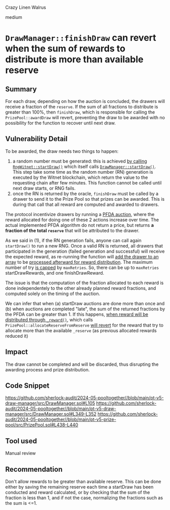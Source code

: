 Crazy Linen Walrus

medium

# `DrawManager::finishDraw` can revert when the sum of rewards to distribute is more than available reserve

## Summary
For each draw, depending on how the auction is concluded, the drawers will receive a fraction of the `reserve`.
If the sum of all fractions to distribute is greater than 100%, then `finishDraw`, which is responsible for calling the `PrizePool::awardDraw` will revert, preventing the draw to be awarded with no possibility for the function to recover until next draw.

## Vulnerability Detail
To be awarded, the draw needs two things to happen: 
1) a random number must be generated: this is achieved [by calling `RngWitnet::startDraw()`](https://github.com/sherlock-audit/2024-05-pooltogether//blob/main/pt-v5-rng-witnet/src/RngWitnet.sol#L132-L135) which itself calls [`DrawManager::startDraw()`](https://github.com/sherlock-audit/2024-05-pooltogether//blob/main/pt-v5-draw-manager/src/DrawManager.sol#L219-L219). This step take some time as the random number (RN) generation is executed by the Witnet blockchain, which return the value to the requesting chain after few minutes. This function cannot be called until next draw starts, or RNG fails.
2) once the RN is returned by the oracle, `finishDraw` must be called by a drawer to send it to the Prize Pool so that prizes can be awarded. This is during that call that all reward are computed and awarded to drawers.

The protocol incentivize drawers by running a [PFDA auction](https://dev.pooltogether.com/protocol/design/draw-auction), where the reward allocated for doing one of these 2 actions increase over time.
The actual implemented PFDA algorithm do not return a price, but returns **a fraction of the total `reserve`** that will be attributed to the drawer.

As we said in (1), if the RN generation fails, anyone can call again `startDraw()` to run a new RNG. Once a valid RN is returned, all drawers that participated in the generation (failed generation and successful) will receive the expected reward, as re-running the function will [add the drawer to an array](https://github.com/sherlock-audit/2024-05-pooltogether//blob/main/pt-v5-draw-manager/src/DrawManager.sol#L253-L258) to be [processed afterward for reward distribution](https://github.com/sherlock-audit/2024-05-pooltogether//blob/main/pt-v5-draw-manager/src/DrawManager.sol#L349-L351). The maximum number of try [is capped](https://github.com/sherlock-audit/2024-05-pooltogether//blob/main/pt-v5-draw-manager/src/DrawManager.sol#L105) by `maxRetries`.
So, there can be up to `maxRetries` startDrawRewards, and one finishDrawReward.

The issue is that the computation of the fraction allocated to each reward is done independentely to the other already planned  reward fractions, and computed solely on the timing of the auction.

We can infer that when (a) startDraw auctions are done more than once and (b) when auctions are completed "late", the sum of the returned fractions by the PFDA can be greater than 1.
If this happens, [when reward will be distributed through `_reward()`](https://github.com/sherlock-audit/2024-05-pooltogether//blob/main/pt-v5-draw-manager/src/DrawManager.sol#L349-L352), which calls `PrizePool::allocateReserveFromReserve` [will revert](https://github.com/sherlock-audit/2024-05-pooltogether//blob/main/pt-v5-prize-pool/src/PrizePool.sol#L438-L440) for the reward that try to allocate more than the available `_reserve` (as previous allocated rewards reduced it)

## Impact
The draw cannot be completed and will be discarded, thus disrupting the awarding process and prize distribution.

## Code Snippet
https://github.com/sherlock-audit/2024-05-pooltogether//blob/main/pt-v5-draw-manager/src/DrawManager.sol#L105
https://github.com/sherlock-audit/2024-05-pooltogether//blob/main/pt-v5-draw-manager/src/DrawManager.sol#L349-L352
https://github.com/sherlock-audit/2024-05-pooltogether//blob/main/pt-v5-prize-pool/src/PrizePool.sol#L438-L440

## Tool used
Manual review

## Recommendation
Don't allow rewards to be greater than available reserve. 
This can be done either by saving the remaining reserve each time a startDraw has been conducted and reward calculated, or by checking that the sum of the fraction is less than 1, and if not the case, normalizing the fractions such as the sum is <=1.
